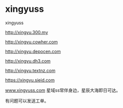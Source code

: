 # xingyuss
xingyuss


http://xingyu.300.my

http://xingyu.cowher.com

http://xingyu.depocen.com

http://xingyu.dh3.com

http://xingyu.textnz.com

https://xingyu.sieid.com


www.xingyuss.com 星域ss常伴身边，星辰大海即日可达。


有问题可以发送工单。

